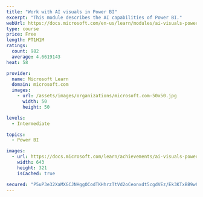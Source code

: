 ```yaml
---
title: "Work with AI visuals in Power BI"
excerpt: "This module describes the AI capabilities of Power BI."
webUrl: https://docs.microsoft.com/en-us/learn/modules/ai-visuals-power-bi/
type: course
price: Free
length: PT1H1M
ratings:
  count: 982
  average: 4.6619143
heat: 58

provider:
  name: Microsoft Learn
  domain: microsoft.com
  images:
    - url: /assets/images/organizations/microsoft.com-50x50.jpg
      width: 50
      height: 50

levels:
  - Intermediate

topics:
  - Power BI

images:
  - url: https://docs.microsoft.com/learn/achievements/ai-visuals-power-bi-social.png
    width: 643
    height: 321
    isCached: true

secured: "P5uP3e32XaMXGCJNHggOCodTKHhrzTtVd2oCeonxdt5cgdVEz/Ek3KTxBB9w8Y7dWCti7Oi7hp+z5aSCRp2YetyOaWAY9sKb4kZZmHuaWeKMYW1IqRdCjj4hBzFL6EeXyHCvQpOb5GCC4EoCp/jpqjyMAjOKvPlBF+777lotmB0VFOQgSkTGg/NZsX0bcqM15w8YGKqcFcyByPRtFmdBcqidXA5/8j8502guyQCHppNhqBFdmKvldEzTSyFMQ2ac9MLdZ5R60LwqX5OrBGvdHGbpr4LbOyQON2DfaqMlWFyR9BHi2LofIhdhqYfi15WXhSVgKmF3rM/ynqioL22aYyki1IoKl7lM42fDbR02+PdDadJpqjNQ/VleljJDVrESNsgsZGow0NHJOeuFulTJTZAO+1nHzZcq5azZgpLOfsE=;zW6ahCQOeqdek5BgUti1YQ=="
---
```


